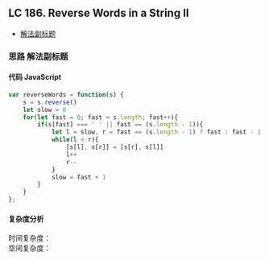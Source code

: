 ## LC 186. Reverse Words in a String II

- [解法副标题](#思路-解法副标题)

### 思路 解法副标题

#### 代码 JavaScript

```JavaScript
var reverseWords = function(s) {
    s = s.reverse()
    let slow = 0
    for(let fast = 0; fast < s.length; fast++){
        if(s[fast] === ' ' || fast == (s.length - 1)){
            let l = slow, r = fast == (s.length - 1) ? fast : fast - 1
            while(l < r){
                [s[l], s[r]] = [s[r], s[l]]
                l++
                r--
            }
            slow = fast + 1
        }
    }  
};

```

#### 复杂度分析
时间复杂度： </br>
空间复杂度：